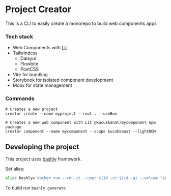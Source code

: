# Project Creator

This is a CLI to easily create a monorepo to build web components apps

### Tech stack

- Web Components with [Lit](https://lit.dev)
- Tailwindcss
  - Daisyui
  - Flowbite
  - PostCSS
- Vite for bundling
- Storybook for isolated component development
- Mobx for state management

### Commands

```shell
# Creates a new project
creator create --name myproject --root . --useBun

# Creates a new web component with Lit @kucukkanat/mycomponent npm package
creator component --name mycomponent --scope kucukkanat --lightDOM
```

## Developing the project

This project uses [bashly](https://bashly.dannyb.co/) framework.

Set alias:

```sh
alias bashly='docker run --rm -it --user $(id -u):$(id -g) --volume "$PWD:/app" dannyben/bashly'
```

To build run `bashly generate`
